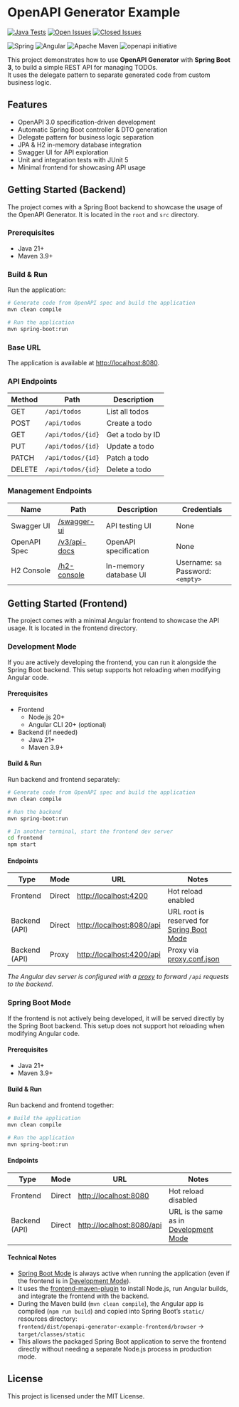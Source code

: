 # OpenAPI Generator Example
[![Java Tests](https://img.shields.io/github/actions/workflow/status/TD99/spring-boot-openapi-generator-example/java-tests.yml?label=Java%20Tests&color=%233b8640)](https://github.com/TD99/spring-boot-openapi-generator-example/actions/workflows/java-tests.yml)
[![Open Issues](https://img.shields.io/github/issues-raw/TD99/spring-boot-openapi-generator-example?label=Open%20Issues)](https://github.com/TD99/spring-boot-openapi-generator-example/issues?q=is%3Aissue%20state%3Aopen)
[![Closed Issues](https://img.shields.io/github/issues-closed-raw/TD99/spring-boot-openapi-generator-example?label=Closed%20Issues&color=%233b8640)](https://github.com/TD99/spring-boot-openapi-generator-example/issues?q=is%3Aissue%20state%3Aclosed)

![Spring](https://img.shields.io/badge/spring-%236DB33F.svg?style=flat&logo=spring&logoColor=white)
![Angular](https://img.shields.io/badge/angular-%23DD0031.svg?style=flat&logo=angular&logoColor=white)
![Apache Maven](https://img.shields.io/badge/Apache%20Maven-%23C71A36?style=flat&logo=Apache%20Maven&logoColor=white)
![openapi initiative](https://img.shields.io/badge/openapiinitiative-%23000000.svg?style=flat&logo=openapiinitiative&logoColor=white)

This project demonstrates how to use **OpenAPI Generator** with **Spring Boot 3**, to build a simple REST API for managing TODOs.  
It uses the delegate pattern to separate generated code from custom business logic.

## Features
- OpenAPI 3.0 specification-driven development
- Automatic Spring Boot controller & DTO generation
- Delegate pattern for business logic separation
- JPA & H2 in-memory database integration
- Swagger UI for API exploration
- Unit and integration tests with JUnit 5
- Minimal frontend for showcasing API usage

## Getting Started (Backend)
The project comes with a Spring Boot backend to showcase the usage of the OpenAPI Generator. It is located in the `root` and `src` directory.

### Prerequisites
- Java 21+
- Maven 3.9+

### Build & Run
Run the application: 
```bash
# Generate code from OpenAPI spec and build the application
mvn clean compile

# Run the application
mvn spring-boot:run
```

### Base URL
The application is available at [http://localhost:8080](http://localhost:8080). 

### API Endpoints
| Method | Path              | Description      |
|--------|-------------------|------------------|
| GET    | `/api/todos`      | List all todos   |
| POST   | `/api/todos`      | Create a todo    |
| GET    | `/api/todos/{id}` | Get a todo by ID |
| PUT    | `/api/todos/{id}` | Update a todo    |
| PATCH  | `/api/todos/{id}` | Patch a todo     |
| DELETE | `/api/todos/{id}` | Delete a todo    |

### Management Endpoints
| Name         | Path                                                 | Description           | Credentials                            |
|--------------|------------------------------------------------------|-----------------------|----------------------------------------|
| Swagger UI   | [/swagger-ui](http://localhost:8080/swagger-ui.html) | API testing UI        | None                                   |
| OpenAPI Spec | [/v3/api-docs](http://localhost:8080/v3/api-docs)    | OpenAPI specification | None                                   |
| H2 Console   | [/h2-console](http://localhost:8080/h2-console)      | In-memory database UI | Username: `sa`<br/>Password: `<empty>` |

## Getting Started (Frontend)
The project comes with a minimal Angular frontend to showcase the API usage. It is located in the frontend directory.  

### Development Mode
If you are actively developing the frontend, you can run it alongside the Spring Boot backend. This setup supports hot reloading when modifying Angular code.

#### Prerequisites
- Frontend
  - Node.js 20+
  - Angular CLI 20+ (optional)
- Backend (if needed)
  - Java 21+
  - Maven 3.9+

#### Build & Run
Run backend and frontend separately:
```bash
# Generate code from OpenAPI spec and build the application
mvn clean compile

# Run the backend
mvn spring-boot:run
```

```bash
# In another terminal, start the frontend dev server
cd frontend
npm start
```

#### Endpoints
| Type          | Mode   | URL                                                    | Notes                                                          |
|---------------|--------|--------------------------------------------------------|----------------------------------------------------------------|
| Frontend      | Direct | [http://localhost:4200](http://localhost:4200)         | Hot reload enabled                                             |
| Backend (API) | Direct | [http://localhost:8080/api](http://localhost:8080/api) | URL root is reserved for [Spring Boot Mode](#spring-boot-mode) |
| Backend (API) | Proxy  | [http://localhost:4200/api](http://localhost:4200/api) | Proxy via [proxy.conf.json](frontend/proxy.conf.json)          |

*The Angular dev server is configured with a [proxy](frontend/proxy.conf.json) to forward `/api` requests to the backend.*

### Spring Boot Mode
If the frontend is not actively being developed, it will be served directly by the Spring Boot backend. This setup does not support hot reloading when modifying Angular code.

#### Prerequisites
- Java 21+
- Maven 3.9+

#### Build & Run
Run backend and frontend together:
```bash
# Build the application
mvn clean compile

# Run the application
mvn spring-boot:run
```

#### Endpoints
| Type          | Mode   | URL                                                     | Notes                                                       |
|---------------|--------|---------------------------------------------------------|-------------------------------------------------------------|
| Frontend      | Direct | [http://localhost:8080](http://localhost:8080)          | Hot reload disabled                                         |
| Backend (API) | Direct | [http://localhost:8080/api](http://localhost:8080/api)  | URL is the same as in [Development Mode](#development-mode) |

#### Technical Notes
- [Spring Boot Mode](#spring-boot-mode) is always active when running the application (even if the frontend is in [Development Mode](#development-mode)).
- It uses the [frontend-maven-plugin](https://github.com/eirslett/frontend-maven-plugin) to install Node.js, run Angular builds, and integrate the frontend with the backend.
- During the Maven build (`mvn clean compile`), the Angular app is compiled (`npm run build`) and copied into Spring Boot’s `static/` resources directory:  
`frontend/dist/openapi-generator-example-frontend/browser` → `target/classes/static`
- This allows the packaged Spring Boot application to serve the frontend directly without needing a separate Node.js process in production mode.

## License
This project is licensed under the MIT License.
